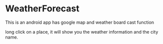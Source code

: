 # WeatherForecast
This is an android app has google map and weather board cast  function

long click on a place, it will show you the weather information and the city name.

